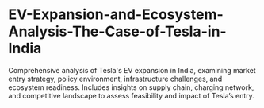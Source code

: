 # EV-Expansion-and-Ecosystem-Analysis-The-Case-of-Tesla-in-India
Comprehensive analysis of Tesla's EV expansion in India, examining market entry strategy, policy environment, infrastructure challenges, and ecosystem readiness. Includes insights on supply chain, charging network, and competitive landscape to assess feasibility and impact of Tesla’s entry.
